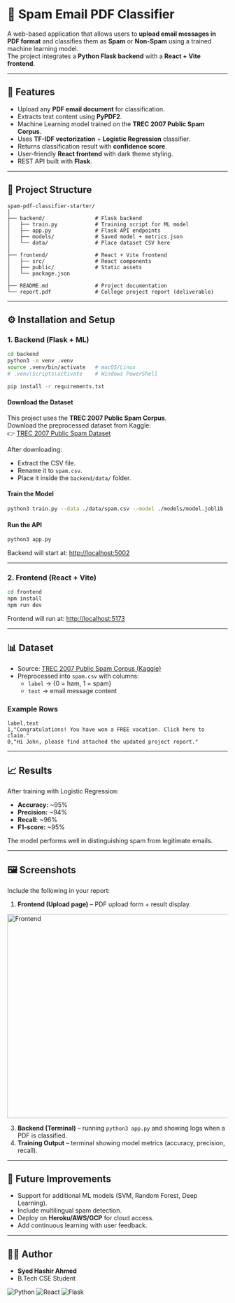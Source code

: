 # 📧 Spam Email PDF Classifier

A web-based application that allows users to **upload email messages in PDF format** and classifies them as **Spam** or **Non-Spam** using a trained machine learning model.  
The project integrates a **Python Flask backend** with a **React + Vite frontend**.

---

## 🚀 Features
- Upload any **PDF email document** for classification.
- Extracts text content using **PyPDF2**.
- Machine Learning model trained on the **TREC 2007 Public Spam Corpus**.
- Uses **TF-IDF vectorization** + **Logistic Regression** classifier.
- Returns classification result with **confidence score**.
- User-friendly **React frontend** with dark theme styling.
- REST API built with **Flask**.

---

## 📂 Project Structure
```
spam-pdf-classifier-starter/
│
├── backend/                # Flask backend
│   ├── train.py            # Training script for ML model
│   ├── app.py              # Flask API endpoints
│   ├── models/             # Saved model + metrics.json
│   └── data/               # Place dataset CSV here
│
├── frontend/               # React + Vite frontend
│   ├── src/                # React components
│   ├── public/             # Static assets
│   └── package.json
│
├── README.md               # Project documentation
└── report.pdf              # College project report (deliverable)
```

---

## ⚙️ Installation and Setup

### 1. Backend (Flask + ML)
```bash
cd backend
python3 -m venv .venv
source .venv/bin/activate   # macOS/Linux
# .venv\Scripts\activate    # Windows PowerShell

pip install -r requirements.txt
```

#### Download the Dataset
This project uses the **TREC 2007 Public Spam Corpus**.  
Download the preprocessed dataset from Kaggle:  
👉 [TREC 2007 Public Spam Dataset](https://www.kaggle.com/datasets/imdeepmind/preprocessed-trec-2007-public-corpus-dataset)

After downloading:
- Extract the CSV file.  
- Rename it to `spam.csv`.  
- Place it inside the `backend/data/` folder.  

#### Train the Model
```bash
python3 train.py --data ./data/spam.csv --model ./models/model.joblib --report ./models/metrics.json
```

#### Run the API
```bash
python3 app.py
```
Backend will start at: [http://localhost:5002](http://localhost:5002)  

---

### 2. Frontend (React + Vite)
```bash
cd frontend
npm install
npm run dev
```

Frontend will run at: [http://localhost:5173](http://localhost:5173)  

---

## 📊 Dataset
- Source: [TREC 2007 Public Spam Corpus (Kaggle)](https://www.kaggle.com/datasets/imdeepmind/preprocessed-trec-2007-public-corpus-dataset)  
- Preprocessed into `spam.csv` with columns:
  - `label` → {0 = ham, 1 = spam}  
  - `text` → email message content  

### Example Rows
```csv
label,text
1,"Congratulations! You have won a FREE vacation. Click here to claim."
0,"Hi John, please find attached the updated project report."
```

---

## 📈 Results
After training with Logistic Regression:
- **Accuracy:** ~95%  
- **Precision:** ~94%  
- **Recall:** ~96%  
- **F1-score:** ~95%  

The model performs well in distinguishing spam from legitimate emails.

---

## 🖼️ Screenshots
Include the following in your report:
1. **Frontend (Upload page)** – PDF upload form + result display.
  <img width="967" height="466" alt="Frontend" src="https://github.com/user-attachments/assets/e8473476-0bd6-4b54-b288-6e2e357c5cb4" />
 
3. **Backend (Terminal)** – running `python3 app.py` and showing logs when a PDF is classified.  
4. **Training Output** – terminal showing model metrics (accuracy, precision, recall).  

---

## 📌 Future Improvements
- Support for additional ML models (SVM, Random Forest, Deep Learning).
- Include multilingual spam detection.  
- Deploy on **Heroku/AWS/GCP** for cloud access.  
- Add continuous learning with user feedback.  

---

## 👨‍💻 Author
- **Syed Hashir Ahmed**  
- B.Tech CSE Student   

![Python](https://img.shields.io/badge/python-3.10+-blue.svg)
![React](https://img.shields.io/badge/react-18.0-blue.svg)
![Flask](https://img.shields.io/badge/flask-2.0-black.svg)
